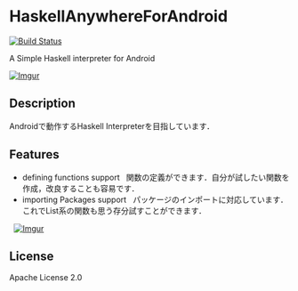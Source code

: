 # HaskellAnywhereForAndroid
[![Build Status](https://travis-ci.org/clockvoid/HaskellAnywhereForAndroid.svg?branch=master)](https://travis-ci.org/clockvoid/HaskellAnywhereForAndroid)

A Simple Haskell interpreter for Android

[![Imgur](https://i.imgur.com/ooHP4Pxm.png, "Screenshot")](https://i.imgur.com/ooHP4Px.png)

## Description
Androidで動作するHaskell Interpreterを目指しています．

## Features
 - defining functions support
   関数の定義ができます．自分が試したい関数を作成，改良することも容易です．
 - importing Packages support
   パッケージのインポートに対応しています．これでList系の関数も思う存分試すことができます．
   
   [![Imgur](http://i.imgur.com/ZEZyvgVm.png, "Features")](http://i.imgur.com/ZEZyvgV.png)

## License
Apache License 2.0
